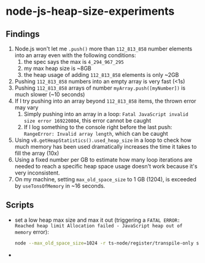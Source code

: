 # node-js-heap-size-experiments

## Findings

1. Node.js won't let me `.push()` more than `112_813_858` number elements into an array even with the following conditions:
    1. the spec says the max is `4_294_967_295`
    2. my max heap size is ~8GB
    3. the heap usage of adding `112_813_858` elements is only ~2GB
2. Pushing `112_813_858` numbers into an empty array is very fast (<1s)
3. Pushing `112_813_858` arrays of number `myArray.push([myNumber])` is much slower (~10 seconds)
4. If I try pushing into an array beyond `112_813_858` items, the thrown error may vary
    1. Simply pushing into an array in a loop: `Fatal JavaScript invalid size error 169220804`, this error cannot be caught
    2. If I log something to the console right before the last push: `RangeError: Invalid array length`, which can be caught
5. Using `v8.getHeapStatistics().used_heap_size` in a loop to check how much memory has been used dramatically increases the time it takes to fill the array (10x)
6. Using a fixed number per GB to estimate how many loop iterations are needed to reach a specific heap space usage doesn't work because it's very inconsistent.
7. On my machine, setting `max_old_space_size` to 1 GB (1204), is exceeded by `useTonsOfMemory` in ~16 seconds.

## Scripts

-   set a low heap max size and max it out (triggering a `FATAL ERROR: Reached heap limit Allocation failed - JavaScript heap out of memory` error):
    ```bash
    node --max_old_space_size=1024 -r ts-node/register/transpile-only src/entry-scripts/use-all-heap.ts
    ```
-

